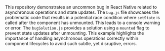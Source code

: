This repository demonstrates an uncommon bug in React Native related to asynchronous operations and state updates. The `bug.js` file showcases the problematic code that results in a potential race condition where `setState` is called after the component has unmounted. This leads to a console warning or error. The `bugSolution.js` provides a solution using a `mounted` flag to prevent state updates after unmounting. This example highlights the importance of handling asynchronous operations correctly within component lifecycles to avoid such subtle, yet disruptive, errors.